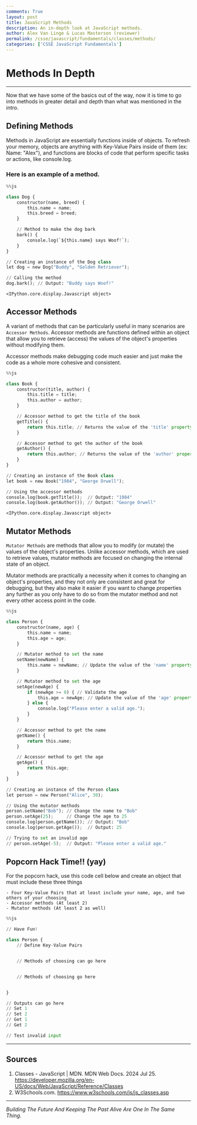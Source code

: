 ```yaml
---
comments: True
layout: post
title: JavaScript Methods
description: An in-depth look at JavaScript methods.
author: Alex Van Linge & Lucas Masterson (reviewer)
permalink: /csse/javascript/fundamentals/classes/methods/
categories: ['CSSE JavaScript Fundamentals']
---
```


# Methods In Depth 
****

Now that we have some of the basics out of the way, now it is time to go into methods in greater detail and depth than what was mentioned in the intro.

## Defining Methods 
Methods in JavaScript are essentially functions inside of objects. To refresh your memory, objects are anything with Key-Value Pairs inside of them (ex: Name: "Alex"), and functions are blocks of code that perform specific tasks or actions, like console.log.

### Here is an example of a method.


```python
%%js

class Dog {
    constructor(name, breed) {
        this.name = name;
        this.breed = breed;
    }

    // Method to make the dog bark
    bark() {
        console.log(`${this.name} says Woof!`);
    }
}

// Creating an instance of the Dog class
let dog = new Dog("Buddy", "Golden Retriever");

// Calling the method
dog.bark(); // Output: "Buddy says Woof!"
```


    <IPython.core.display.Javascript object>


## Accessor Methods

A variant of methods that can be particularly useful in many scenarios are `Accessor Methods`. Accessor methods are functions defined within an object that allow you to retrieve (access) the values of the object's properties without modifying them. 

Accessor methods make debugging code much easier and just make the code as a whole more cohesive and consistent.



```python
%%js

class Book {
    constructor(title, author) {
        this.title = title;
        this.author = author;
    }

    // Accessor method to get the title of the book
    getTitle() {
        return this.title; // Returns the value of the 'title' property
    }

    // Accessor method to get the author of the book
    getAuthor() {
        return this.author; // Returns the value of the 'author' property
    }
}

// Creating an instance of the Book class
let book = new Book("1984", "George Orwell");

// Using the accessor methods
console.log(book.getTitle());  // Output: "1984"
console.log(book.getAuthor()); // Output: "George Orwell"
```


    <IPython.core.display.Javascript object>


## Mutator Methods 

`Mutator Methods` are methods that allow you to modify (or mutate) the values of the object's properties. Unlike accessor methods, which are used to retrieve values, mutator methods are focused on changing the internal state of an object.

Mutator methods are practically a necessity when it comes to changing an object's properties, and they not only are consistent and great for debugging, but they also make it easier if you want to change properties any further as you only have to do so from the mutator method and not every other access point in the code.




```python
%%js 

class Person {
    constructor(name, age) {
        this.name = name;
        this.age = age;
    }

    // Mutator method to set the name
    setName(newName) {
        this.name = newName; // Update the value of the 'name' property
    }

    // Mutator method to set the age
    setAge(newAge) {
        if (newAge >= 0) { // Validate the age
            this.age = newAge; // Update the value of the 'age' property
        } else {
            console.log("Please enter a valid age.");
        }
    }

    // Accessor method to get the name
    getName() {
        return this.name;
    }

    // Accessor method to get the age
    getAge() {
        return this.age;
    }
}

// Creating an instance of the Person class
let person = new Person("Alice", 30);

// Using the mutator methods
person.setName("Bob"); // Change the name to "Bob"
person.setAge(25);     // Change the age to 25
console.log(person.getName()); // Output: "Bob"
console.log(person.getAge());  // Output: 25

// Trying to set an invalid age
// person.setAge(-5);  // Output: "Please enter a valid age."
```

## Popcorn Hack Time!! (yay) 

For the popcorn hack, use this code cell below and create an object that must include these three things 

    - Four Key-Value Pairs that at least include your name, age, and two others of your choosing
    - Accessor methods (At least 2)
    - Mutator methods (At least 2 as well) 
    


```python
%%js 

// Have Fun!

class Person {
    // Define Key-Value Pairs


    // Methods of choosing can go here


    // Methods of choosing go here


}

// Outputs can go here 
// Set 1
// Set 2
// Get 1
// Get 2

// Test invalid input
```



****

## Sources
1. Classes - JavaScript | MDN. MDN Web Docs. 2024 Jul 25. https://developer.mozilla.org/en-US/docs/Web/JavaScript/Reference/Classes
2. W3Schools.com. https://www.w3schools.com/js/js_classes.asp

****
*Building The Future And Keeping The Past Alive Are One In The Same Thing.*
